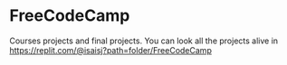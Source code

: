 # FreeCodeCamp
Courses projects and final projects.
You can look all the projects alive in https://replit.com/@isaisj?path=folder/FreeCodeCamp
